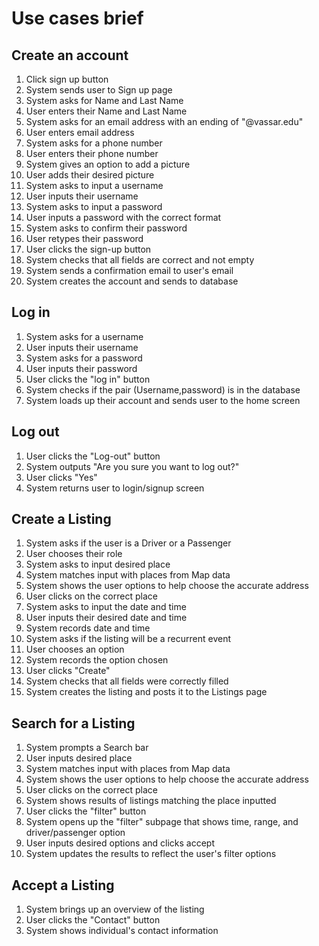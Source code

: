 # Use cases brief

## Create an account
1. Click sign up button
2. System sends user to Sign up page
3. System asks for Name and Last Name
4. User enters their Name and Last Name
5. System asks for an email address with an ending of "@vassar.edu"
6. User enters email address 
7. System asks for a phone number
8. User enters their phone number
9. System gives an option to add a picture
10. User adds their desired picture
11. System asks to input a username
12. User inputs their username 
13. System asks to input a password
14. User inputs a password with the correct format
15. System asks to confirm their password
16. User retypes their password
17. User clicks the sign-up button
18. System checks that all fields are correct and not empty
19. System sends a confirmation email to user's email
20. System creates the account and sends to database


## Log in
1. System asks for a username
2. User inputs their username
3. System asks for a password 
4. User inputs their password
5. User clicks the "log in" button
6. System checks if the pair (Username,password) is in the database
7. System loads up their account and sends user to the home screen

## Log out
1. User clicks the "Log-out" button
2. System outputs "Are you sure you want to log out?"
3. User clicks "Yes"
4. System returns user to login/signup screen

## Create a Listing
1. System asks if the user is a Driver or a Passenger
2. User chooses their role
3. System asks to input desired place
4. System matches input with places from Map data
5. System shows the user options to help choose the accurate address
6. User clicks on the correct place
7. System asks to input the date and time
8. User inputs their desired date and time 
9. System records date and time
10. System asks if the listing will be a recurrent event
11. User chooses an option
12. System records the option chosen
13. User clicks "Create"
14. System checks that all fields were correctly filled
15. System creates the listing and posts it to the Listings page


## Search for a Listing 
1. System prompts a Search bar 
2. User inputs desired place 
3. System matches input with places from Map data 
4. System shows the user options to help choose the accurate address
5. User clicks on the correct place
6. System shows results of listings matching the place inputted
7. User clicks the "filter" button
8. System opens up the "filter" subpage that shows time, range, and driver/passenger option
9. User inputs desired options and clicks accept
10. System updates the results to reflect the user's filter options


## Accept a Listing
1. System brings up an overview of the listing
2. User clicks the "Contact" button
3. System shows individual's contact information
